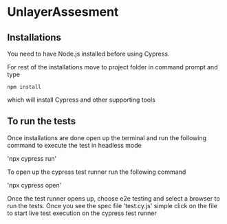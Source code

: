 # UnlayerAssesment

## Installations

You need to have Node.js installed before using Cypress.

For rest of the installations move to project folder in command prompt and type

`npm install`

which will install Cypress and other supporting tools

## To run the tests

Once installations are done open up the terminal and run the following command to execute the test in headless mode

'npx cypress run'

To open up the cypress test runner run the following command

'npx cypress open'

Once the test runner opens up, choose e2e testing and select a browser to run the tests. Once you see the spec file 'test.cy.js' simple click on the file to start live test execution on the cypress test runner
